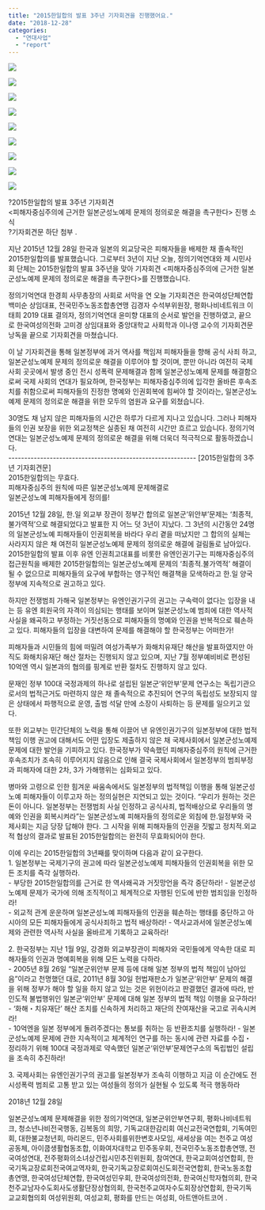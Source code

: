 ```yaml
---
title: "2015한일합의 발표 3주년 기자회견을 진행했어요."
date: "2018-12-28"
categories: 
  - "연대사업"
  - "report"
---
```


![](https://r2.womenandwar.net/2018/12/IMGP3432-1024x680.jpg)

![](https://r2.womenandwar.net/2018/12/IMGP3265-1024x680.jpg)

![](https://r2.womenandwar.net/2018/12/IMGP3282-1024x680.jpg)

![](https://r2.womenandwar.net/2018/12/IMGP3298-1024x680.jpg)

![](https://r2.womenandwar.net/2018/12/IMGP3347-1024x680.jpg)

![](https://r2.womenandwar.net/2018/12/IMGP3371-1024x680.jpg)

![](https://r2.womenandwar.net/2018/12/IMGP3382-1024x680.jpg)

![](https://r2.womenandwar.net/2018/12/IMGP3413-1024x680.jpg)

![](https://r2.womenandwar.net/2018/12/IMGP3450-1024x680.jpg)

?2015한일합의 발표 3주년 기자회견  
<피해자중심주의에 근거한 일본군성노예제 문제의 정의로운 해결을 촉구한다> 진행 소식  
?기자회견문 하단 첨부 .  
  
지난 2015년 12월 28일 한국과 일본의 외교당국은 피해자들을 배제한 채 졸속적인 2015한일합의를 발표했습니다. 그로부터 3년이 지난 오늘, 정의기억연대와 제 시민사회 단체는 2015한일합의 발표 3주년을 맞아 기자회견 <피해자중심주의에 근거한 일본군성노예제 문제의 정의로운 해결을 촉구한다>를 진행했습니다.    
  
정의기억연대 한경희 사무총장의 사회로 서막을 연 오늘 기자회견은 한국여성단체연합 백미순 상임대표, 전국민주노동조합총연맹 김경자 수석부위원장, 평화나비네트워크 이태희 2019 대표 결의자, 정의기억연대 윤미향 대표의 순서로 발언을 진행하였고, 끝으로 한국여성의전화 고미경 상임대표와 중앙대학교 사회학과 이나영 교수의 기자회견문 낭독을 끝으로 기자회견을 마쳤습니다.    
  
이 날 기자회견을 통해 일본정부에 과거 역사를 책임져 피해자들을 향해 공식 사죄 하고, 일본군성노예제 문제의 정의로운 해결을 이루어야 할 것이며, 뿐만 아니라 여전히 국제 사회 곳곳에서 발생 중인 전시 성폭력 문제해결과 함께 일본군성노예제 문제를 해결함으로써 국제 사회의 연대가 필요하며, 한국정부는 피해자중심주의에 입각한 올바른 후속조치를 취함으로써 피해자들의 진정한 명예와 인권회복에 힘써야 할 것이라는, 일본군성노예제 문제의 정의로운 해결을 위한 모두의 염원과 요구를 외쳤습니다.    
  
30명도 채 남지 않은 피해자들의 시간은 하루가 다르게 지나고 있습니다. 그러나 피해자들의 인권 보장을 위한 외교정책은 실종된 채 여전히 시간만 흐르고 있습니다. 정의기억연대는 일본군성노예제 문제의 정의로운 해결을 위해 더욱더 적극적으로 활동하겠습니다.   
\----------------------------------------------------------- 
\[2015한일합의 3주년 기자회견문\]  
2015한일합의는 무효다.  
피해자중심주의 원칙에 따른 일본군성노예제 문제해결로  
일본군성노예 피해자들에게 정의를!  
  
2015년 12월 28일, 한.일 외교부 장관이 정부간 합의로 일본군‘위안부’문제는 ‘최종적, 불가역적’으로 해결되었다고 발표한 지 어느 덧 3년이 지났다. 그 3년의 시간동안 24명의 일본군성노예 피해자들이 인권회복을 바라다 우리 곁을 떠났지만 그 합의의 실체는 사라지지 않은 채 여전히 일본군성노예제 문제의 정의로운 해결에 걸림돌로 남아있다. 2015한일합의 발표 이후 유엔 인권최고대표를 비롯한 유엔인권기구는 피해자중심주의 접근원칙을 배제한 2015한일합의는 일본군성노예제 문제의 ‘최종적.불가역적’ 해결이 될 수 없으므로 피해자들의 요구에 부합하는 영구적인 해결책을 모색하라고 한.일 양국 정부에 지속적으로 권고하고 있다.  
  
하지만 전쟁범죄 가해국 일본정부는 유엔인권기구의 권고는 구속력이 없다는 입장을 내는 등 유엔 회원국의 자격이 의심되는 행태를 보이며 일본군성노예 범죄에 대한 역사적 사실을 왜곡하고 부정하는 거짓선동으로 피해자들의 명예와 인권을 반복적으로 훼손하고 있다. 피해자들의 입장을 대변하여 문제를 해결해야 할 한국정부는 어떠한가!  
  
피해자들과 시민들의 힘에 떠밀려 여성가족부가 화해치유재단 해산을 발표하였지만 아직도 화해치유재단 해산 절차는 진행되지 않고 있으며, 지난 7월 정부예비비로 편성된 10억엔 역시 일본과의 협의를 핑계로 반환 절차도 진행하지 않고 있다.  
  
문재인 정부 100대 국정과제의 하나로 설립된 일본군‘위안부’문제 연구소는 독립기관으로서의 법적근거도 마련하지 않은 채 졸속적으로 추진되어 연구의 독립성도 보장되지 않은 상태에서 파행적으로 운영, 출범 석달 만에 소장이 사퇴하는 등 문제를 일으키고 있다.  
  
또한 외교부는 민간단체의 노력을 통해 이끌어 낸 유엔인권기구의 일본정부에 대한 법적책임 이행 권고에 대해서도 어떤 입장도 제출하지 않은 채 국제사회에서 일본군성노예제 문제에 대한 발언을 기피하고 있다. 한국정부가 약속했던 피해자중심주의 원칙에 근거한 후속조치가 조속히 이루어지지 않음으로 인해 결국 국제사회에서 일본정부의 범죄부정과 피해자에 대한 2차, 3가 가해행위는 심화되고 있다.  
  
병마와 고령으로 인한 힘겨운 싸움속에서도 일본정부의 법적책임 이행을 통해 일본군성노예 피해자들이 이루고자 하는 정의실현은 지연되고 있는 것이다. “우리가 원하는 것은 돈이 아니다. 일본정부는 전쟁범죄 사실 인정하고 공식사죄, 법적배상으로 우리들의 명예와 인권을 회복시켜라”는 일본군성노예 피해자들의 정의로운 외침에 한.일정부와 국제사회는 지금 당장 답해야 한다. 그 시작을 위해 피해자들의 인권을 짓밟고 정치적.외교적 협상의 결과로 발표된 2015한일합의는 완전히 무효화되어야 한다.  
  
이에 우리는 2015한일합의 3년째를 맞이하며 다음과 같이 요구한다.  
1\. 일본정부는 국제기구의 권고에 따라 일본군성노예제 피해자들의 인권회복을 위한 모든 조치를 즉각 실행하라.  
\- 부당한 2015한일합의를 근거로 한 역사왜곡과 거짓망언을 즉각 중단하라! - 일본군성노예제 문제가 국가에 의해 조직적이고 체계적으로 자행된 인도에 반한 범죄임을 인정하라!  
\- 외교적 관계 운운하며 일본군성노예 피해자들의 인권을 훼손하는 행태를 중단하고 아시아의 모든 피해자들에게 공식사죄하고 법적 배상하라! - 역사교과서에 일본군성노예제와 관련한 역사적 사실을 올바르게 기록하고 교육하라!  
  
2\. 한국정부는 지난 1월 9일, 강경화 외교부장관이 피해자와 국민들에게 약속한 대로 피해자들의 인권과 명예회복을 위해 모든 노력을 다하라.  
\- 2005년 8월 26일 “일본군위안부 문제 등에 대해 일본 정부의 법적 책임이 남아있음”이라고 천명했던 대로, 2011년 8월 30일 헌법재판소가 일본군‘위안부’ 문제의 해결을 위해 정부가 해야 할 일을 하지 않고 있는 것은 위헌이라고 판결했던 결과에 따라, 반인도적 불법행위인 일본군‘위안부’ 문제에 대해 일본 정부의 법적 책임 이행을 요구하라!  
\- ‘화해・치유재단’ 해산 조치를 신속하게 처리하고 재단의 잔여재산을 국고로 귀속시켜라!  
\- 10억엔을 일본 정부에게 돌려주겠다는 통보를 취하는 등 반환조치를 실행하라! - 일본군성노예제 문제에 관한 지속적이고 체계적인 연구를 하는 동시에 관련 자료를 수집・정리하기 위해 100대 국정과제로 약속했던 일본군‘위안부’문제연구소의 독립법인 설립을 조속히 추진하라!  
  
3\. 국제사회는 유엔인권기구의 권고를 일본정부가 조속히 이행하고 지금 이 순간에도 전시성폭력 범죄로 고통 받고 있는 여성들의 정의가 실현될 수 있도록 적극 행동하라  
  
2018년 12월 28일  
  
일본군성노예제 문제해결을 위한 정의기억연대, 일본군위안부연구회, 평화나비네트워크, 청소년나비전국행동, 김복동의 희망, 기독교대한감리회 여신교전국연합회, 기독여민회, 대한불교청년회, 마리몬드, 민주사회를위한변호사모임, 새세상을 여는 천주교 여성공동체, 아이쿱생활협동조합, 이화여자대학교 민주동우회, 전국민주노동조합총연맹, 전국여성연대, 전주평화의소녀상건립시민추진위원회, 참여연대, 한국교회여성연합회, 한국기독교장로회전국여교역자회, 한국기독교장로회여신도회전국연합회, 한국노동조합총연맹, 한국여성단체연합, 한국여성민우회, 한국여성의전화, 한국여신학자협의회, 한국천주교남자수도회사도생활단장상협의회, 한국천주교여자수도회장상연합회, 한국기독교교회협의회 여성위원회, 여성교회, 평화를 만드는 여성회, 아트앤아트코어 .
